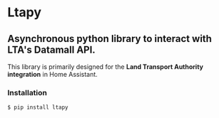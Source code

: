 # Ltapy
## Asynchronous python library to interact with LTA's Datamall API.
This library is primarily designed for the **Land Transport Authority integration** in Home Assistant.

### Installation
`$ pip install ltapy`